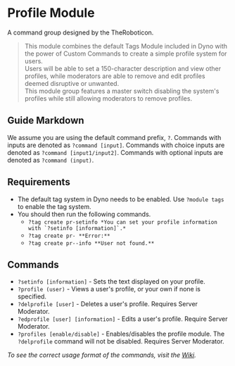 # Profile Module
A command group designed by the TheRoboticon.

> This module combines the default Tags Module included in Dyno with the power of Custom Commands to create a simple profile system for users.  
> Users will be able to set a 150-character description and view other profiles, while moderators are able to remove and edit profiles deemed disruptive or unwanted.  
> This module group features a master switch disabling the system's profiles while still allowing moderators to remove profiles.

## Guide Markdown  
We assume you are using the default command prefix, `?`. Commands with inputs are denoted as ``?command [input]``. Commands with choice inputs are denoted as ``?command [input1/input2]``. Commands with optional inputs are denoted as ``?command (input)``.

## Requirements
* The default tag system in Dyno needs to be enabled. Use `?module tags` to enable the tag system.  
* You should then run the following commands.  
  - ``?tag create pr-setinfo *You can set your profile information with `?setinfo [information]`.*``
  - ``?tag create pr- **Error:**``  
  - ``?tag create pr--info **User not found.**``

## Commands
* `?setinfo [information]` - Sets the text displayed on your profile.  
* `?profile (user)` - Views a user's profile, or your own if none is specified.
* `?delprofile [user]` - Deletes a user's profile. Requires Server Moderator.  
* `?edprofile [user] [information]` - Edits a user's profile. Require Server Moderator.
* `?profiles [enable/disable]` - Enables/disables the profile module. The ``?delprofile`` command will not be disabled. Requires Server Moderator.

*To see the correct usage format of the commands, visit the [Wiki](https://github.com/Strand-Custom-Commands/Strand-Custom-Commands/wiki).*
